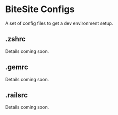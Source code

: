 # BiteSite Configs

A set of config files to get a dev environment setup.

## .zshrc

Details coming soon.

## .gemrc

Details coming soon.

## .railsrc

Details coming soon.

